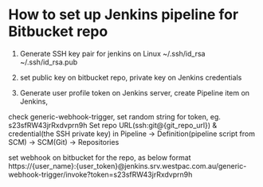 # How to set up Jenkins pipeline for Bitbucket repo

1. Generate SSH key pair for jenkins on Linux 
   ~/.ssh/id_rsa
   ~/.ssh/id_rsa.pub
   
2. set public key on bitbucket repo,
   private key on Jenkins credentials
   
   
3. Generate user profile token on Jenkins server,
create Pipeline item on Jenkins,

check generic-webhook-trigger, set random string for token, eg. s23sfRW43jrRxdvprn9h
Set repo URL(ssh:git@{git_repo_url}) & credential(the SSH private key) in Pipeline -> Definition(pipeline script from SCM) -> SCM(Git) -> Repositories


set webhook on bitbucket for the repo, as below format
https://{user_name}:{user_token}@jenkins.srv.westpac.com.au/generic-webhook-trigger/invoke?token=s23sfRW43jrRxdvprn9h

